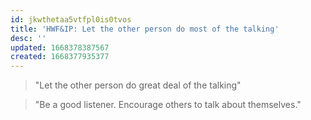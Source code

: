 ```yaml
---
id: jkwthetaa5vtfpl0is0tvos
title: 'HWF&IP: Let the other person do most of the talking'
desc: ''
updated: 1668378387567
created: 1668377935377
---
```


> "Let the other person do great deal of the talking" 

> "Be a good listener. Encourage others to talk about themselves." 